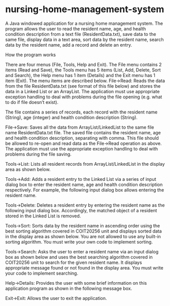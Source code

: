 # nursing-home-management-system

A Java windowed application for a nursing home management system.
The program allows the user to read the resident name, age, and health condition description from a text file (ResidentData.txt), save data to the same file, display data in a text area, sort data by the resident name, search data by the resident name, add a record and delete an entry.

How the program works

There are four menus (File, Tools, Help and Exit). The File menu contains 2 items (Read and
Save), the Tools menu has 5 items (List, Add, Delete, Sort and Search), the Help menu has 1
item (Details) and the Exit menu has 1 item (Exit). The menu items are described below.
File→Read: Reads the data from the file ResidentData.txt (see format of this file below) and
stores the data in a Linked List or an ArrayList. The application must use appropriate
exception handling to deal with problems during the file opening (e.g. what to do if file
doesn’t exist).

The file contains a series of records, each record with the resident name (String), age
(integer) and health condition description (String).

File→Save: Saves all the data from ArrayList/LinkedList to the same file name
ResidentData.txt file. The saved file contains the resident name, age and health condition
description, separating with comma. This file should be allowed to re-open and read data as
the File->Read operation as above. The application must use the appropriate exception
handling to deal with problems during the file saving.

Tools→List: Lists all resident records from ArrayList/LinkedList in the display area as
shown below.
 
Tools→Add: Adds a resident entry to the Linked List via a series of input dialog box to enter
the resident name, age and health condition description respectively. For example, the
following input dialog box allows entering the resident name.

Tools→Delete: Deletes a resident entry by entering the resident name as the following input
dialog box. Accordingly, the matched object of a resident stored in the Linked List is
removed.

Tools→Sort: Sorts data by the resident name in ascending order using the best sorting
algorithm covered in COIT20256 unit and displays sorted data in the display area as shown
below. You are not allowed to use any built-in sorting algorithm. You must write your own
code to implement sorting.

Tools→Search: Asks the user to enter a resident name via an input dialog box as shown
below and uses the best searching algorithm covered in COIT20256 unit to search for the 
given resident name. It displays appropriate message found or not found in the display area.
You must write your code to implement searching.

Help→Details: Provides the user with some brief information on this application program as
shown in the following message box.

Exit→Exit: Allows the user to exit the application.
